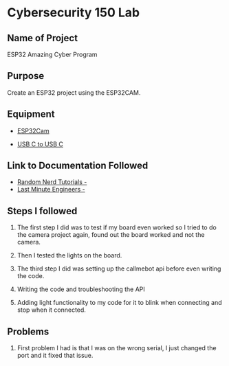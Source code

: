 # Cybersecurity 150 Lab

## Name of Project
ESP32 Amazing Cyber Program

## Purpose
Create an ESP32 project using the ESP32CAM.

## Equipment
* [ESP32Cam](https://www.amazon.com/Aideepen-ESP32-CAM-Bluetooth-ESP32-CAM-MB-Arduino/dp/B08P2578LV/ref=sr_1_3?crid=4FY0ECFW0ZX7&keywords=ESP32+Cam&qid=1678902050&sprefix=esp32+cam%2Caps%2C240&sr=8-3)

* [USB C to USB C](https://www.apple.com/shop/product/MQKJ3AM/A/60w-usb-c-charge-cable-1-m?afid=p238%7CsgHxyj4XD-dc_mtid_1870765e38482_pcrid_652838197326_pgrid_147153194586_pntwk_g_pchan_local_pexid__&cid=aos-us-kwgo-pla-btb_lia--slid---product-MQKJ3AM/A)

## Link to Documentation Followed
- [Random Nerd Tutorials - ](https://randomnerdtutorials.com/esp32-send-messages-whatsapp/)
- [Last Minute Engineers - ](https://lastminuteengineers.com/esp32-arduino-ide-tutorial/)

## Steps I followed
1. The first step I did was to test if my board even worked so I tried to do the camera project again, found out the board worked and not the camera.

2. Then I tested the lights on the board.
   
3. The third step I did was setting up the callmebot api before even writing the code.

4. Writing the code and troubleshooting the API

5. Adding light functionality to my code for it to blink when connecting and stop when it connected.

## Problems
1. First problem I had is that I was on the wrong serial, I just changed the port and it fixed that issue.

